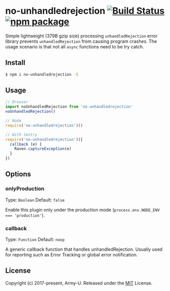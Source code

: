 # no-unhandledrejection [![Build Status](https://flat.badgen.net/circleci/github/Army-U/no-unhandledrejection/master)](https://circleci.com/gh/Army-U/no-unhandledrejection) [![npm package](https://flat.badgen.net/npm/v/no-unhandledrejection)](https://www.npmjs.com/package/no-unhandledrejection)

Simple lightweight (379B gzip size) processing `unhandledRejection` error library prevents `unhandledRejection` from causing program crashes. The usage scenario is that not all `async` functions need to be try catch.

## Install

```bash
$ npm i no-unhandledrejection -S
```

## Usage

```js
// Browser
import noUnhandledRejection from 'no-unhandledrejection'
noUnhandledRejection()

// Node
require('no-unhandledrejection')()

// With Sentry
require('no-unhandledrejection')({
  callback (e) {
    Raven.captureException(e)
  }
})
```

## Options

### onlyProduction

Type: `Boolean`
Default: `false`

Enable this plugin only under the production mode (`process.env.NODE_ENV === 'production'`).

### callback

Type: `Function`
Default: `noop`

A generic callback function that handles unhandledRejection. Usually used for reporting such as Error Tracking or global error notification.

## License

Copyright (c) 2017-present, Army-U. Released under the [MIT](https://opensource.org/licenses/MIT) License.
